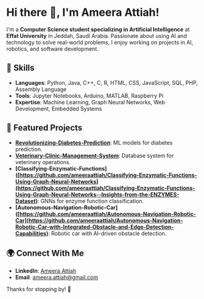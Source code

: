 # Hi there 👋, I'm Ameera Attiah!

I'm a **Computer Science student specializing in Artificial Intelligence** at **Effat University** in Jeddah, Saudi Arabia. Passionate about using AI and technology to solve real-world problems, I enjoy working on projects in AI, robotics, and software development.



## 🔧 Skills
- **Languages**: Python, Java, C++, C, R, HTML, CSS, JavaScript, SQL, PHP, Assembly Language  
- **Tools**: Jupyter Notebooks, Arduino, MATLAB, Raspberry Pi  
- **Expertise**: Machine Learning, Graph Neural Networks, Web Development, Embedded Systems



## 🌟 Featured Projects
- **[Revolutionizing-Diabetes-Prediction](https://github.com/ameeraattiah/Revolutionizing-Diabetes-Prediction-Models)**: ML models for diabetes prediction.  
- **[Veterinary-Clinic-Management-System](https://github.com/ameeraattiah/Veterinary-Clinic-Management-System)**: Database system for veterinary operations.  
- **[Classifying-Enzymatic-Functions]([https://github.com/ameeraattiah/Classifying-Enzymatic-Functions-Using-Graph-Neural-Networks](https://github.com/ameeraattiah/Classifying-Enzymatic-Functions-Using-Graph-Neural-Networks--Insights-from-the-ENZYMES-Dataset)**: GNNs for enzyme function classification.
- **[Autonomous-Navigation-Robotic-Car]([https://github.com/ameeraattiah/Autonomous-Navigation-Robotic-Car](https://github.com/ameeraattiah/Autonomous-Navigation-Robotic-Car-with-Integrated-Obstacle-and-Edge-Detection-Capabilities)**: Robotic car with AI-driven obstacle detection.  



## 🌍 Connect With Me
- **LinkedIn**: [Ameera Attiah](https://www.linkedin.com/in/ameera-attiah-b6788a282)  
- **Email**: ameera.attiah@gmail.com  

Thanks for stopping by! 🚀
